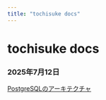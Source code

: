 ```yaml
---
title: "tochisuke docs"
---
```


# tochisuke docs

### 2025年7月12日

[PostgreSQLのアーキテクチャ](posts/2025-07-12-postgresql-architecture/)
